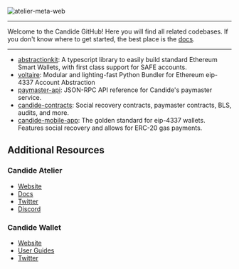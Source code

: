 ![atelier-meta-web](https://github.com/candidelabs/.github/assets/7014833/5090c8d1-31ad-4daf-9efd-adae4c350c35)

----

Welcome to the Candide GitHub! Here you will find all related codebases. If you don't know where to get started, the best place is the [docs](https://docs.candide.dev/). 

--- 

- [abstractionkit](https://github.com/candidelabs/abstractionkit): A typescript library to easily build standard Ethereum Smart Wallets, with first class support for SAFE accounts. 
- [voltaire](https://github.com/candidelabs/voltaire): Modular and lighting-fast Python Bundler for Ethereum eip-4337 Account Abstraction 
- [paymaster-api](https://docs.candide.dev/wallet/paymaster/rpc-methods/): JSON-RPC API reference for Candide's paymaster service.
- [candide-contracts](https://github.com/candidelabs/candide-contracts): Social recovery contracts, paymaster contracts, BLS, audits, and more.
- [candide-mobile-app](https://github.com/candidelabs/candide-mobile-app): The golden standard for eip-4337 wallets. Features social recovery and allows for ERC-20 gas payments.

## Additional Resources

### Candide Atelier
* [Website](https://www.candide.dev)
* [Docs](https://docs.candide.dev)
* [Twitter](https://twitter.com/candidelabs)
* [Discord](https://discord.com/invite/7Xb6ECfNFZ)

### Candide Wallet
* [Website](https://www.candidewallet.com)
* [User Guides](https://docs.candidewallet.com)
* [Twitter](https://twitter.com/candidewallet)
